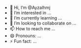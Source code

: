 - 👋 Hi, I’m @Ayzalhmj
- 👀 I’m interested in ...
- 🌱 I’m currently learning ...
- 💞️ I’m looking to collaborate on ...
- 📫 How to reach me ...
- 😄 Pronouns: ...
- ⚡ Fun fact: ...

<!---
Ayzalhmj/Ayzalhmj is a ✨ special ✨ repository because its `README.md` (this file) appears on your GitHub profile.
You can click the Preview link to take a look at your changes.
--->
